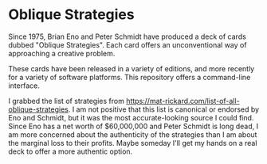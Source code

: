# Oblique Strategies

Since 1975, Brian Eno and Peter Schmidt have produced a deck of cards dubbed
"Oblique Strategies". Each card offers an unconventional way of approaching a
creative problem.

These cards have been released in a variety of editions, and more recently for a
variety of software platforms. This repository offers a command-line interface.

I grabbed the list of strategies from
https://mat-rickard.com/list-of-all-oblique-strategies. I am not positive that 
this list is canonical or endorsed by Eno and Schmidt, but it was the most
accurate-looking source I could find. Since Eno has a net worth of $60,000,000
and Peter Schmidt is long dead, I am more concerned about the authenticity of
the strategies than I am about the marginal loss to their profits. Maybe someday
I'll get my hands on a real deck to offer a more authentic option.

